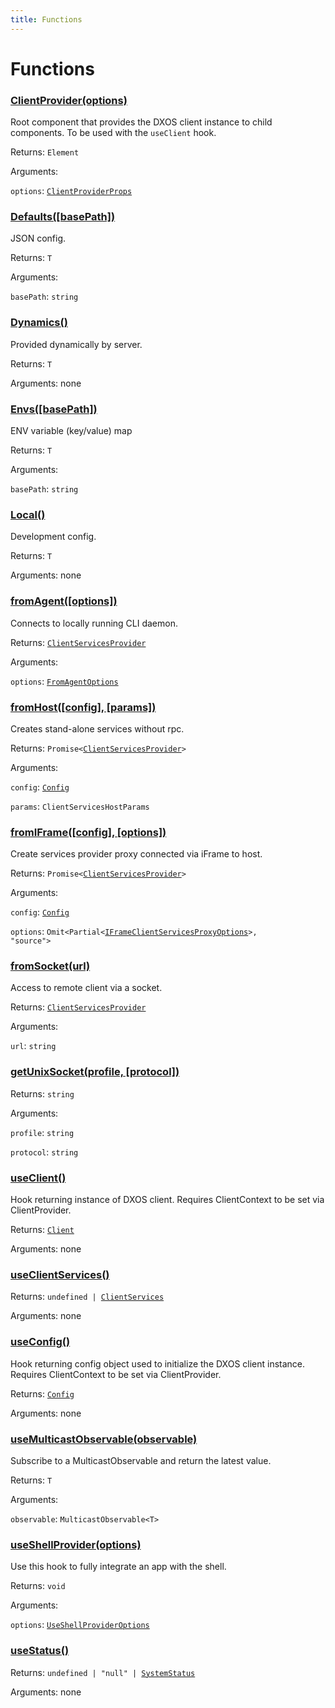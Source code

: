 ```yaml
---
title: Functions
---
```

# Functions
### [ClientProvider(options)](https://github.com/dxos/dxos/blob/main/packages/sdk/react-client/src/client/ClientContext.tsx#L94)



Root component that provides the DXOS client instance to child components.
To be used with the  `useClient`  hook.


Returns: <code>Element</code>

Arguments: 

`options`: <code>[ClientProviderProps](/api/@dxos/react-client/interfaces/ClientProviderProps)</code>

### [Defaults(\[basePath\])]()



JSON config.


Returns: <code>T</code>

Arguments: 

`basePath`: <code>string</code>

### [Dynamics()]()



Provided dynamically by server.


Returns: <code>T</code>

Arguments: none

### [Envs(\[basePath\])]()



ENV variable (key/value) map


Returns: <code>T</code>

Arguments: 

`basePath`: <code>string</code>

### [Local()]()



Development config.


Returns: <code>T</code>

Arguments: none

### [fromAgent(\[options\])]()



Connects to locally running CLI daemon.


Returns: <code>[ClientServicesProvider](/api/@dxos/react-client/interfaces/ClientServicesProvider)</code>

Arguments: 

`options`: <code>[FromAgentOptions](/api/@dxos/react-client/types/FromAgentOptions)</code>

### [fromHost(\[config\], \[params\])]()



Creates stand-alone services without rpc.


Returns: <code>Promise&lt;[ClientServicesProvider](/api/@dxos/react-client/interfaces/ClientServicesProvider)&gt;</code>

Arguments: 

`config`: <code>[Config](/api/@dxos/react-client/classes/Config)</code>

`params`: <code>ClientServicesHostParams</code>

### [fromIFrame(\[config\], \[options\])]()



Create services provider proxy connected via iFrame to host.


Returns: <code>Promise&lt;[ClientServicesProvider](/api/@dxos/react-client/interfaces/ClientServicesProvider)&gt;</code>

Arguments: 

`config`: <code>[Config](/api/@dxos/react-client/classes/Config)</code>

`options`: <code>Omit&lt;Partial&lt;[IFrameClientServicesProxyOptions](/api/@dxos/react-client/types/IFrameClientServicesProxyOptions)&gt;, "source"&gt;</code>

### [fromSocket(url)]()



Access to remote client via a socket.


Returns: <code>[ClientServicesProvider](/api/@dxos/react-client/interfaces/ClientServicesProvider)</code>

Arguments: 

`url`: <code>string</code>

### [getUnixSocket(profile, \[protocol\])]()



Returns: <code>string</code>

Arguments: 

`profile`: <code>string</code>

`protocol`: <code>string</code>

### [useClient()](https://github.com/dxos/dxos/blob/main/packages/sdk/react-client/src/client/ClientContext.tsx#L43)



Hook returning instance of DXOS client.
Requires ClientContext to be set via ClientProvider.


Returns: <code>[Client](/api/@dxos/react-client/classes/Client)</code>

Arguments: none

### [useClientServices()](https://github.com/dxos/dxos/blob/main/packages/sdk/react-client/src/client/useClientServices.ts#L12)



Returns: <code>undefined | [ClientServices](/api/@dxos/react-client/types/ClientServices)</code>

Arguments: none

### [useConfig()](https://github.com/dxos/dxos/blob/main/packages/sdk/react-client/src/client/useConfig.ts#L15)



Hook returning config object used to initialize the DXOS client instance.
Requires ClientContext to be set via ClientProvider.


Returns: <code>[Config](/api/@dxos/react-client/classes/Config)</code>

Arguments: none

### [useMulticastObservable(observable)]()



Subscribe to a MulticastObservable and return the latest value.


Returns: <code>T</code>

Arguments: 

`observable`: <code>MulticastObservable&lt;T&gt;</code>

### [useShellProvider(options)](https://github.com/dxos/dxos/blob/main/packages/sdk/react-client/src/client/useShellProvider.ts#L29)



Use this hook to fully integrate an app with the shell.


Returns: <code>void</code>

Arguments: 

`options`: <code>[UseShellProviderOptions](/api/@dxos/react-client/types/UseShellProviderOptions)</code>

### [useStatus()](https://github.com/dxos/dxos/blob/main/packages/sdk/react-client/src/client/useStatus.ts#L12)



Returns: <code>undefined | "null" | [SystemStatus](/api/@dxos/react-client/enums#SystemStatus)</code>

Arguments: none

